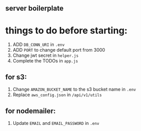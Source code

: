 ## server boilerplate

# things to do before starting:
1. ADD `DB_CONN_URI` in `.env`
2. ADD `PORT` to change default port from 3000
3. Change jwt secret in `helper.js`
4. Complete the TODOs in `app.js`

## for s3:
1. Change `AMAZON_BUCKET_NAME` to the s3 bucket name in `.env`
2. Replace `aws_config.json` in `/api/v1/utils`

## for nodemailer:
1. Update `EMAIL` and `EMAIL_PASSWORD` in `.env`
